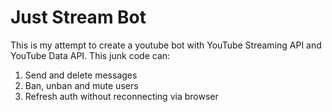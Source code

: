 # Just Stream Bot
This is my attempt to create a youtube bot with YouTube Streaming API and YouTube Data API.
This junk code can:
1. Send and delete messages
2. Ban, unban and mute users
3. Refresh auth without reconnecting via browser
